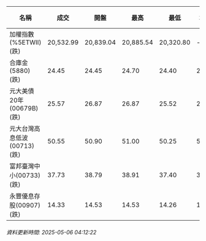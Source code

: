 | 名稱 | 成交 | 開盤 | 最高 | 最低 | 均價 | 成交金額(億) | 昨收 | 漲跌幅 | 漲跌 | 總量 | 昨量 | 振幅 |
| -------- | -------- | -------- | -------- |-------- | -------- | -------- |-------- |-------- |-------- | -------- | -------- |-------- |
|加權指數(%5ETWII) (跌)|20,532.99|20,839.04|20,885.54|20,320.80|-|3,875.45|20,787.64|1.23%|254.65|7,704,522|0|2.72%|
|合庫金(5880) (跌)|24.45|24.45|24.70|24.40|24.56|4.75|24.50|0.20%|0.05|19,341|22,237|1.22%|
|元大美債20年(00679B) (跌)|25.57|26.87|26.87|25.52|25.86|82.30|27.54|7.15%|1.97|318,261|101,682|4.90%|
|元大台灣高息低波(00713) (跌)|50.55|50.90|51.00|50.25|50.63|8.40|50.75|0.39%|0.20|16,591|14,009|1.48%|
|富邦臺灣中小(00733) (跌)|37.73|38.79|38.91|37.40|37.86|1.29|38.55|2.13%|0.82|3,419|921|3.92%|
|永豐優息存股(00907) (跌)|14.33|14.53|14.53|14.26|14.36|0.521|14.53|1.38%|0.20|3,625|4,842|1.86%|
###### 資料更新時間: 2025-05-06 04:12:22